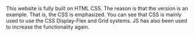 This website is fully built on HTML CSS. The reason is that the version is an example. That is, the CSS is emphasized. You can see that CSS is mainly used to use the CSS Display-Flex and Grid systems. JS has also been used to increase the functionality again.